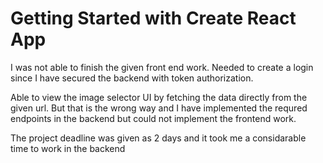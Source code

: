 # Getting Started with Create React App

I was not able to finish the given front end work. Needed to create a login since I have secured the backend with token authorization.

Able to view the image selector UI by fetching the data directly from the given url. But that is the wrong way and I have implemented the requred endpoints in the backend but could not implement the frontend work.

The project deadline was given as 2 days and it took me a considarable time to work in the backend

